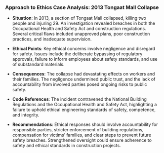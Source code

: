### Approach to Ethics Case Analysis: 2013 Tongaat Mall Collapse

- **Situation**: In 2013, a section of Tongaat Mall collapsed, killing two people and injuring 29. An investigation revealed breaches in both the Occupational Health and Safety Act and construction regulations. Several critical flaws included unapproved plans, poor construction practices, and inadequate supervision. 

- **Ethical Points**: Key ethical concerns involve negligence and disregard for safety. Issues include the deliberate bypassing of regulatory approvals, failure to inform employees about safety standards, and use of substandard materials.

- **Consequences**: The collapse had devastating effects on workers and their families. The negligence undermined public trust, and the lack of accountability from involved parties posed ongoing risks to public safety.

- **Code References**: The incident contravened the National Building Regulations and the Occupational Health and Safety Act, highlighting a failure to uphold ethical engineering standards of safety, competence, and integrity.

- **Recommendations**: Ethical responses should involve accountability for responsible parties, stricter enforcement of building regulations, compensation for victims’ families, and clear steps to prevent future safety breaches. Strengthened oversight could ensure adherence to safety and ethical standards in construction projects.